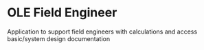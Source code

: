 # OLE Field Engineer
Application to support field engineers with calculations and access basic/system design documentation
